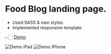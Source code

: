 # Food Blog landing page.

- Used SASS & own styles.
- Implemented responsive template.

👉🏻 [Demo](https://yaninatrekhleb.github.io/food-blog-sass/)

![Demo iPad](./images/demo/ipad-demo.gif)
![Demo iPhone](./images/demo/iphone-demo.gif)
 